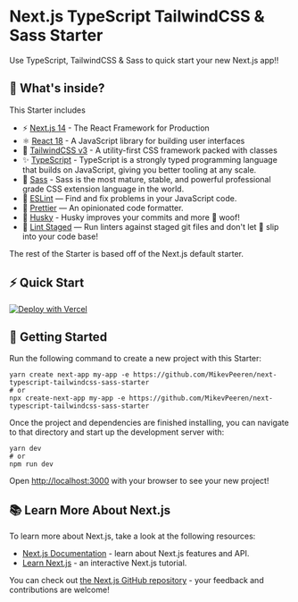 # Next.js TypeScript TailwindCSS & Sass Starter

Use TypeScript, TailwindCSS & Sass to quick start your new Next.js app!!

## 🧐 What's inside?

This Starter includes

- ⚡️ [Next.js 14](https://nextjs.org/) - The React Framework for Production
- ⚛️ [React 18](https://reactjs.org/) - A JavaScript library for building user interfaces
- 🧁 [TailwindCSS v3](https://tailwindcss.com/) - A utility-first CSS framework packed with classes
- ✨ [TypeScript](https://www.typescriptlang.org/) - TypeScript is a strongly typed programming language that builds on JavaScript, giving you better tooling at any scale.
- 🎉 [Sass](https://sass-lang.com/) - Sass is the most mature, stable, and powerful professional grade CSS extension language in the world.
- 📏 [ESLint](https://eslint.org/) — Find and fix problems in your JavaScript code.
- 🦋 [Prettier](https://prettier.io/) — An opinionated code formatter.
- 🐶 [Husky](https://github.com/typicode/husky) - Husky improves your commits and more 🐶 woof!
- 🐶 [Lint Staged](https://github.com/okonet/lint-staged) — Run linters against staged git files and don't let 💩 slip into your code base!

The rest of the Starter is based off of the Next.js default starter.

## ⚡️ Quick Start

[![Deploy with Vercel](https://vercel.com/button)](https://vercel.com/new/project?template=https://github.com/MikevPeeren/next-typescript-tailwindcss-sass-starter)

## 🚀 Getting Started

Run the following command to create a new project with this Starter:

```
yarn create next-app my-app -e https://github.com/MikevPeeren/next-typescript-tailwindcss-sass-starter
# or
npx create-next-app my-app -e https://github.com/MikevPeeren/next-typescript-tailwindcss-sass-starter
```

Once the project and dependencies are finished installing, you can navigate to that directory and start up the development server with:

```
yarn dev
# or
npm run dev
```

Open [http://localhost:3000](http://localhost:3000) with your browser to see your new project!

## 📚 Learn More About Next.js

To learn more about Next.js, take a look at the following resources:

- [Next.js Documentation](https://nextjs.org/docs) - learn about Next.js features and API.
- [Learn Next.js](https://nextjs.org/learn) - an interactive Next.js tutorial.

You can check out [the Next.js GitHub repository](https://github.com/vercel/next.js/) - your feedback and contributions are welcome!
